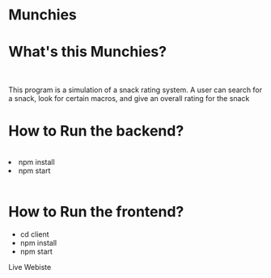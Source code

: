 # Munchies
<h1>What's this Munchies?</h1>
<br/>
<p>This program is a simulation of a snack rating system. A user can search for a snack, look for certain macros, and give an overall rating for the snack
</p>
<h1>How to Run the backend?</h1>
<br />
<li>npm install</li> 
<li>npm start</li> 
<br />
<h1>How to Run the frontend?</h1>
<ul> 
<li>cd client</li> 
<li>npm install</li> 
<li>npm start</li> 
</ul>

<p>Live Webiste</p>
<a href="http://www.munchiesapp.tech/"></a>
